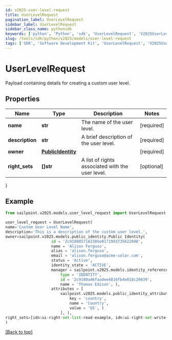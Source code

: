 ```yaml
---
id: v2025-user-level-request
title: UserLevelRequest
pagination_label: UserLevelRequest
sidebar_label: UserLevelRequest
sidebar_class_name: pythonsdk
keywords: ['python', 'Python', 'sdk', 'UserLevelRequest', 'V2025UserLevelRequest'] 
slug: /tools/sdk/python/v2025/models/user-level-request
tags: ['SDK', 'Software Development Kit', 'UserLevelRequest', 'V2025UserLevelRequest']
---
```


# UserLevelRequest

Payload containing details for creating a custom user level.

## Properties

Name | Type | Description | Notes
------------ | ------------- | ------------- | -------------
**name** | **str** | The name of the user level. | [required]
**description** | **str** | A brief description of the user level. | [required]
**owner** | [**PublicIdentity**](public-identity) |  | [required]
**right_sets** | **[]str** | A list of rights associated with the user level. | [optional] 
}

## Example

```python
from sailpoint.v2025.models.user_level_request import UserLevelRequest

user_level_request = UserLevelRequest(
name='Custom User Level Name',
description='This is a description of the custom user level.',
owner=sailpoint.v2025.models.public_identity.Public Identity(
                    id = '2c9180857182305e0171993735622948', 
                    name = 'Alison Ferguso', 
                    alias = 'alison.ferguso', 
                    email = 'alison.ferguso@acme-solar.com', 
                    status = 'Active', 
                    identity_state = 'ACTIVE', 
                    manager = sailpoint.v2025.models.identity_reference.Identity Reference(
                        type = 'IDENTITY', 
                        id = '2c9180a46faadee4016fb4e018c20639', 
                        name = 'Thomas Edison', ), 
                    attributes = [
                        sailpoint.v2025.models.public_identity_attributes_inner.PublicIdentity_attributes_inner(
                            key = 'country', 
                            name = 'Country', 
                            value = 'US', )
                        ], ),
right_sets=[idn:ui-right-set-list-read-example, idn:ui-right-set-write-example]
)

```
[[Back to top]](#) 

